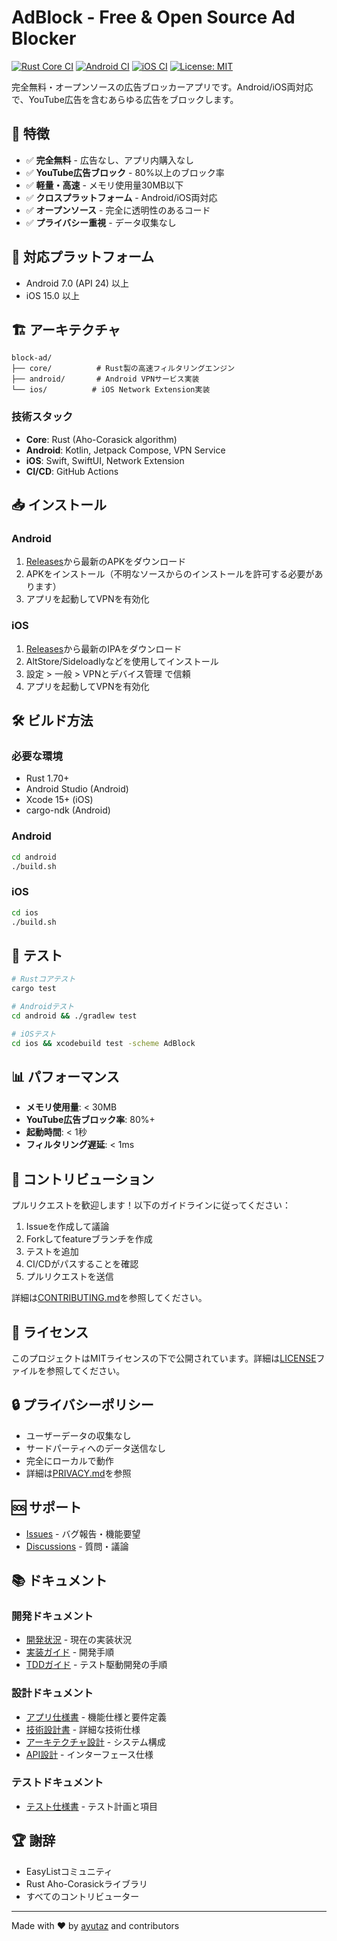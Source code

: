 # AdBlock - Free & Open Source Ad Blocker

[![Rust Core CI](https://github.com/ayutaz/block-ad/actions/workflows/rust-core.yml/badge.svg)](https://github.com/ayutaz/block-ad/actions/workflows/rust-core.yml)
[![Android CI](https://github.com/ayutaz/block-ad/actions/workflows/android.yml/badge.svg)](https://github.com/ayutaz/block-ad/actions/workflows/android.yml)
[![iOS CI](https://github.com/ayutaz/block-ad/actions/workflows/ios.yml/badge.svg)](https://github.com/ayutaz/block-ad/actions/workflows/ios.yml)
[![License: MIT](https://img.shields.io/badge/License-MIT-yellow.svg)](https://opensource.org/licenses/MIT)

完全無料・オープンソースの広告ブロッカーアプリです。Android/iOS両対応で、YouTube広告を含むあらゆる広告をブロックします。

## 🚀 特徴

- ✅ **完全無料** - 広告なし、アプリ内購入なし
- ✅ **YouTube広告ブロック** - 80%以上のブロック率
- ✅ **軽量・高速** - メモリ使用量30MB以下
- ✅ **クロスプラットフォーム** - Android/iOS両対応
- ✅ **オープンソース** - 完全に透明性のあるコード
- ✅ **プライバシー重視** - データ収集なし

## 📱 対応プラットフォーム

- Android 7.0 (API 24) 以上
- iOS 15.0 以上

## 🏗️ アーキテクチャ

```
block-ad/
├── core/          # Rust製の高速フィルタリングエンジン
├── android/       # Android VPNサービス実装
└── ios/          # iOS Network Extension実装
```

### 技術スタック

- **Core**: Rust (Aho-Corasick algorithm)
- **Android**: Kotlin, Jetpack Compose, VPN Service
- **iOS**: Swift, SwiftUI, Network Extension
- **CI/CD**: GitHub Actions

## 📥 インストール

### Android

1. [Releases](https://github.com/ayutaz/block-ad/releases)から最新のAPKをダウンロード
2. APKをインストール（不明なソースからのインストールを許可する必要があります）
3. アプリを起動してVPNを有効化

### iOS

1. [Releases](https://github.com/ayutaz/block-ad/releases)から最新のIPAをダウンロード
2. AltStore/Sideloadlyなどを使用してインストール
3. 設定 > 一般 > VPNとデバイス管理 で信頼
4. アプリを起動してVPNを有効化

## 🛠️ ビルド方法

### 必要な環境

- Rust 1.70+
- Android Studio (Android)
- Xcode 15+ (iOS)
- cargo-ndk (Android)

### Android

```bash
cd android
./build.sh
```

### iOS

```bash
cd ios
./build.sh
```

## 🧪 テスト

```bash
# Rustコアテスト
cargo test

# Androidテスト
cd android && ./gradlew test

# iOSテスト
cd ios && xcodebuild test -scheme AdBlock
```

## 📊 パフォーマンス

- **メモリ使用量**: < 30MB
- **YouTube広告ブロック率**: 80%+
- **起動時間**: < 1秒
- **フィルタリング遅延**: < 1ms

## 🤝 コントリビューション

プルリクエストを歓迎します！以下のガイドラインに従ってください：

1. Issueを作成して議論
2. Forkしてfeatureブランチを作成
3. テストを追加
4. CI/CDがパスすることを確認
5. プルリクエストを送信

詳細は[CONTRIBUTING.md](CONTRIBUTING.md)を参照してください。

## 📝 ライセンス

このプロジェクトはMITライセンスの下で公開されています。詳細は[LICENSE](LICENSE)ファイルを参照してください。

## 🔒 プライバシーポリシー

- ユーザーデータの収集なし
- サードパーティへのデータ送信なし
- 完全にローカルで動作
- 詳細は[PRIVACY.md](PRIVACY.md)を参照

## 🆘 サポート

- [Issues](https://github.com/ayutaz/block-ad/issues) - バグ報告・機能要望
- [Discussions](https://github.com/ayutaz/block-ad/discussions) - 質問・議論

## 📚 ドキュメント

### 開発ドキュメント
- [開発状況](./docs/development/STATUS.md) - 現在の実装状況
- [実装ガイド](./docs/development/IMPLEMENTATION_GUIDE.md) - 開発手順
- [TDDガイド](./docs/development/TDD_GUIDE.md) - テスト駆動開発の手順

### 設計ドキュメント
- [アプリ仕様書](./docs/design/SPECIFICATION.md) - 機能仕様と要件定義
- [技術設計書](./docs/design/TECHNICAL_DESIGN.md) - 詳細な技術仕様
- [アーキテクチャ設計](./docs/design/ARCHITECTURE.md) - システム構成
- [API設計](./docs/design/API_DESIGN.md) - インターフェース仕様

### テストドキュメント
- [テスト仕様書](./docs/testing/TEST_SPECIFICATION.md) - テスト計画と項目

## 🏆 謝辞

- EasyListコミュニティ
- Rust Aho-Corasickライブラリ
- すべてのコントリビューター

---

Made with ❤️ by [ayutaz](https://github.com/ayutaz) and contributors